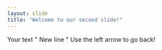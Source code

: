 ```yaml
---
layout: slide
title: "Welcome to our second slide!"
---
```

Your text " New line "
Use the left arrow to go back!
